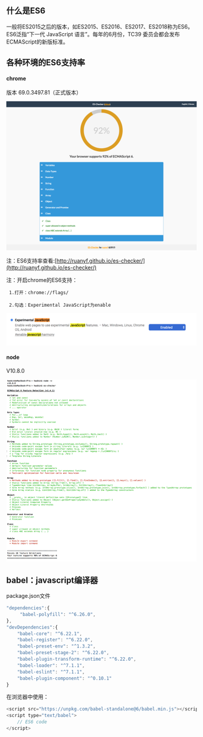 ## 什么是ES6

一般将ES2015之后的版本，如ES2015、ES2016、ES2017、ES2018称为ES6。ES6泛指“下一代 JavaScript 语言”。每年的6月份，TC39 委员会都会发布ECMAScript的新版标准。

## 各种环境的ES6支持率

#### chrome

版本 69.0.3497.81（正式版本）

![](/assets/chrome-ES6-support.png)

注：ES6支持率查看:[http://ruanyf.github.io/es-checker/](http://ruanyf.github.io/es-checker/)

注：开启chrome的ES6支持：

```
 1.打开：chrome://flags/

 2.勾选：Experimental JavaScript为enable
```

![](/assets/ES6+.png)

#### node

V10.8.0

![](/assets/node-v10.8.0-support.png)

## babel：javascript编译器

package.json文件

```js
"dependencies":{
     "babel-polyfill": "^6.26.0",
},
"devDependencies":{
    "babel-core": "^6.22.1",
    "babel-register": "^6.22.0",
    "babel-preset-env": "^1.3.2",
    "babel-preset-stage-2": "^6.22.0",
    "babel-plugin-transform-runtime": "^6.22.0",
    "babel-loader": "^7.1.1",
    "babel-eslint": "^7.1.1",
    "babel-plugin-component": "^0.10.1"
}
```

在浏览器中使用：

```js
<script src="https://unpkg.com/babel-standalone@6/babel.min.js"></script>
<script type="text/babel">
    // ES6 code
</script>
```



